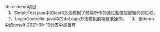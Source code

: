 shiro-demo项目  
  &nbsp;&nbsp;&nbsp;1、SimpleTest.java中的test3方法模拟了前端所作的通过盐值加密密码的过程。  
  &nbsp;&nbsp;&nbsp;2、LoginController.java中的doLogin方法模拟前端登录操作。
  &nbsp;&nbsp;&nbsp;3、该demo中的nosalt-2021-05-10分支中是含有